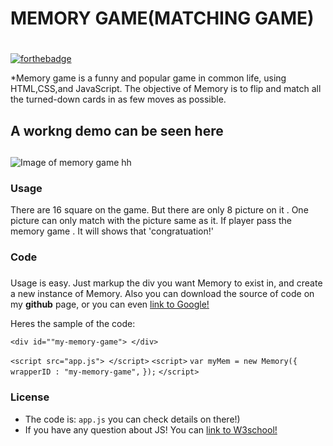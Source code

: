
 # MEMORY GAME(MATCHING GAME) <h1> 

[![forthebadge](https://forthebadge.com/images/badges/uses-js.svg)](https://forthebadge.com)

 *Memory game is a funny and popular game in common life, using HTML,CSS,and JavaScript. The objective of Memory is to flip and match all the turned-down cards in as few moves as possible.


##  A workng demo can be seen here <h2>  

![Image of memory game](https://d17h27t6h515a5.cloudfront.net/topher/2017/February/589bb972_screen-shot-2017-02-07-at-3.03.15-pm/screen-shot-2017-02-07-at-3.03.15-pm.png)
hh
### Usage
There are 16 square on the game. But there are only 8 picture on it . One picture can only match with the picture same as it.
If player pass the memory game . It will shows that 'congratuation!'




### Code<H3>

Usage is easy. Just markup the div you want Memory to exist in, and create a new instance of Memory. Also you can download the source of code on my **github** page, or you can even [link to Google!](http://google.com)

Heres the sample of the code: 


`<div id=""my-memory-game"> </div>`

`<script src="app.js"> </script>`
`<script>`
 `var myMem = new Memory({`
    `wrapperID : "my-memory-game",`
  `});`
`</script>`

### License

- The code is: `app.js` you can check details on there!)
- If you have any question about JS! You can [link to W3school!](https://www.w3schools.com/)









